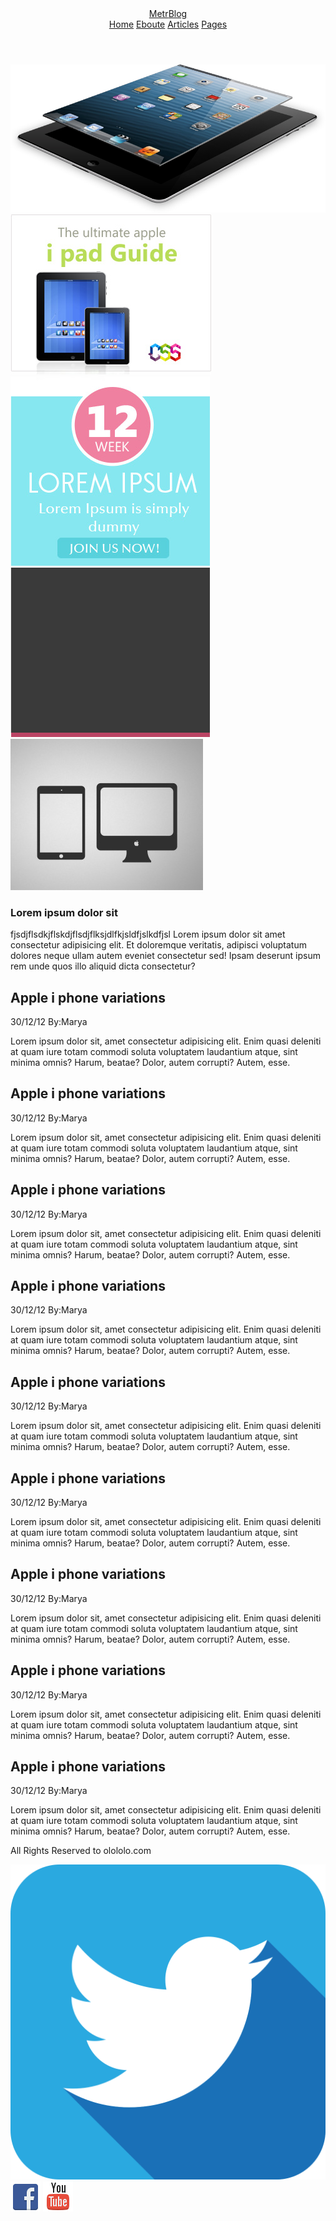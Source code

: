 <!DOCTYPE html>
<html lang="en">
<head>
    <meta charset="UTF-8">
    <meta http-equiv="X-UA-Compatible" content="ie=edge">
    <link href="https://fonts.googleapis.com/css?family=Open+Sans&display=swap" rel="stylesheet">
    <link   href="css.css"type ="text/css" rel="stylesheet" >    
    <meta name="viewport" content="width=device-width, initial-scale=1">
    <title>MetroBlog</title>

</head>
<body>
    <header>
        <div class="wrapper">
            <a class="logo" href="/"><span>Metr</span>Blog</a>
            <nav>
                <a href="/">Home</a>
                <a href="/">Eboute</a>
                <a href="/">Articles</a>
                <a href="/">Pages</a>
            </nav>
        </div>
    </header>
        <div class="wrapper">
<section class="banner">
    <img src="main_banner.jpg">

</section>
<main class="main_container holder">
<aside>
    <div class="ridban">
<img src="right_banner.jpg">
    </div>
    <div class="ridban">
    <div class="ridban">
            <div class="ridban">
            <img src="right_banner2.jpg">
                </div>
                <div class="ridban">
                        <div class="ridban">
                        <img src="right_banner3.jpg">
                            </div>
</aside>
<section>
    <article class="holder">
<img src="section_banner.jpg" class="article-banner">
<div class="text">
<h1>Lorem ipsum dolor sit</h1>
<p>
fjsdjflsdkjflskdjflsdjflksjdlfkjsldfjslkdfjsl Lorem ipsum dolor sit amet consectetur adipisicing elit. Et doloremque veritatis, adipisci voluptatum dolores neque ullam autem eveniet consectetur sed! Ipsam deserunt ipsum rem unde quos illo aliquid dicta consectetur?
</p>
</div>
    <div class="text1">
        <h2> Apple i phone variations</h2>
        <p>30/12/12 By:Marya</p>
        <p>Lorem ipsum dolor sit, amet consectetur adipisicing elit. Enim quasi deleniti at quam iure totam commodi soluta voluptatem laudantium atque, sint minima omnis? Harum, beatae? Dolor, autem corrupti? Autem, esse.</p>
    </div>
    <div class="text1">
        <h2> Apple i phone variations</h2>
        <p>30/12/12 By:Marya</p>
        <p>Lorem ipsum dolor sit, amet consectetur adipisicing elit. Enim quasi deleniti at quam iure totam commodi soluta voluptatem laudantium atque, sint minima omnis? Harum, beatae? Dolor, autem corrupti? Autem, esse.</p>
    </div>
    <div class="text1">
        <h2> Apple i phone variations</h2>
        <p>30/12/12 By:Marya</p>
        <p>Lorem ipsum dolor sit, amet consectetur adipisicing elit. Enim quasi deleniti at quam iure totam commodi soluta voluptatem laudantium atque, sint minima omnis? Harum, beatae? Dolor, autem corrupti? Autem, esse.</p>
    </div>
    <div class="text1">
        <h2> Apple i phone variations</h2>
        <p>30/12/12 By:Marya</p>
        <p>Lorem ipsum dolor sit, amet consectetur adipisicing elit. Enim quasi deleniti at quam iure totam commodi soluta voluptatem laudantium atque, sint minima omnis? Harum, beatae? Dolor, autem corrupti? Autem, esse.</p>
    </div>
    <div class="text1">
        <h2> Apple i phone variations</h2>
        <p>30/12/12 By:Marya</p>
        <p>Lorem ipsum dolor sit, amet consectetur adipisicing elit. Enim quasi deleniti at quam iure totam commodi soluta voluptatem laudantium atque, sint minima omnis? Harum, beatae? Dolor, autem corrupti? Autem, esse.</p>
    </div>
    <div class="text1">
        <h2> Apple i phone variations</h2>
        <p>30/12/12 By:Marya</p>
        <p>Lorem ipsum dolor sit, amet consectetur adipisicing elit. Enim quasi deleniti at quam iure totam commodi soluta voluptatem laudantium atque, sint minima omnis? Harum, beatae? Dolor, autem corrupti? Autem, esse.</p>
    </div>
    <div class="text1">
        <h2> Apple i phone variations</h2>
        <p>30/12/12 By:Marya</p>
        <p>Lorem ipsum dolor sit, amet consectetur adipisicing elit. Enim quasi deleniti at quam iure totam commodi soluta voluptatem laudantium atque, sint minima omnis? Harum, beatae? Dolor, autem corrupti? Autem, esse.</p>
    </div>
    <div class="text1">
        <h2> Apple i phone variations</h2>
        <p>30/12/12 By:Marya</p>
        <p>Lorem ipsum dolor sit, amet consectetur adipisicing elit. Enim quasi deleniti at quam iure totam commodi soluta voluptatem laudantium atque, sint minima omnis? Harum, beatae? Dolor, autem corrupti? Autem, esse.</p>
    </div>
    <div class="text1">
        <h2> Apple i phone variations</h2>
        <p>30/12/12 By:Marya</p>
        <p>Lorem ipsum dolor sit, amet consectetur adipisicing elit. Enim quasi deleniti at quam iure totam commodi soluta voluptatem laudantium atque, sint minima omnis? Harum, beatae? Dolor, autem corrupti? Autem, esse.</p>
    </div>
</article>
</section>
</main>
        </div>
   <footer>
       <p id="FooText">All Rights Reserved to olololo.com </p>
       <div id="icon" >
        <img src="3.svg">
        <img src="1.svg">
        <img src="2.svg">
       </div>
   </footer>
</body>
</html>
